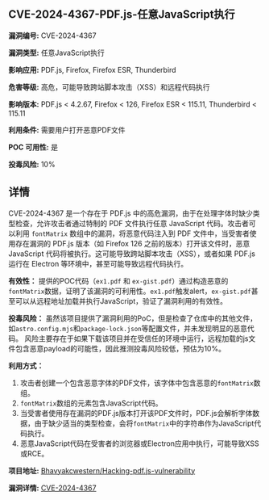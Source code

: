 ## CVE-2024-4367-PDF.js-任意JavaScript执行

**漏洞编号:** CVE-2024-4367

**漏洞类型:** 任意JavaScript执行

**影响应用:** PDF.js, Firefox, Firefox ESR, Thunderbird

**危害等级:** 高危，可能导致跨站脚本攻击（XSS）和远程代码执行

**影响版本:** PDF.js < 4.2.67, Firefox < 126, Firefox ESR < 115.11, Thunderbird < 115.11

**利用条件:** 需要用户打开恶意PDF文件

**POC 可用性:** 是

**投毒风险:** 10%

## 详情

CVE-2024-4367 是一个存在于 PDF.js 中的高危漏洞，由于在处理字体时缺少类型检查，允许攻击者通过特制的 PDF 文件执行任意 JavaScript 代码。攻击者可以利用 `fontMatrix` 数组中的漏洞，将恶意代码注入到 PDF 文件中，当受害者使用存在漏洞的 PDF.js 版本（如 Firefox 126 之前的版本）打开该文件时，恶意 JavaScript 代码将被执行。这可能导致跨站脚本攻击（XSS），或者如果 PDF.js 运行在 Electron 等环境中，甚至可能导致远程代码执行。

**有效性：** 提供的POC代码（`ex1.pdf` 和 `ex-gist.pdf`）通过构造恶意的`fontMatrix`数据，证明了该漏洞的可利用性。`ex1.pdf`触发alert，`ex-gist.pdf`甚至可以从远程地址加载并执行JavaScript，验证了漏洞利用的有效性。

**投毒风险：** 虽然该项目提供了漏洞利用的PoC，但是检查了仓库中的其他文件，如`astro.config.mjs`和`package-lock.json`等配置文件，并未发现明显的恶意代码。 风险主要存在于如果下载该项目并在受信任的环境中运行，远程加载的js文件包含恶意payload的可能性，因此推测投毒风险较低，预估为10%。

**利用方式：**
1.  攻击者创建一个包含恶意字体的PDF文件，该字体中包含恶意的`fontMatrix`数组。
2.  `fontMatrix`数组的元素包含JavaScript代码。
3.  当受害者使用存在漏洞的PDF.js版本打开该PDF文件时，PDF.js会解析字体数据，由于缺少适当的类型检查，会将`fontMatrix`中的字符串作为JavaScript代码执行。
4.  恶意JavaScript代码在受害者的浏览器或Electron应用中执行，可能导致XSS或RCE。

**项目地址:** [Bhavyakcwestern/Hacking-pdf.js-vulnerability](https://github.com/Bhavyakcwestern/Hacking-pdf.js-vulnerability)

**漏洞详情:** [CVE-2024-4367](https://nvd.nist.gov/vuln/detail/CVE-2024-4367)